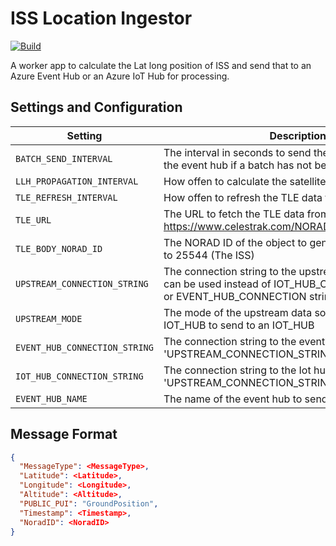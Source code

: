 # ISS Location Ingestor
[![Build](https://github.com/WaywardHayward/iss-location-ingestor/actions/workflows/dotnet.yml/badge.svg)](https://github.com/WaywardHayward/iss-location-ingestor/actions/workflows/dotnet.yml)

A worker app to calculate the Lat long position of ISS and send that to an Azure Event Hub or an Azure IoT Hub for processing.

## Settings and Configuration

| Setting | Description |
| --- | --- |
| `BATCH_SEND_INTERVAL` | The interval in seconds to send the batch of events to the event hub if a batch has not been filled |
| `LLH_PROPAGATION_INTERVAL` | How offen to calculate the satellite's Lat Lon Altitude |
| `TLE_REFRESH_INTERVAL` | How offen to refresh the TLE data from `TLE_URL`|
| `TLE_URL` | The URL to fetch the TLE data from  defaults to https://www.celestrak.com/NORAD/elements/stations.txt |
| `TLE_BODY_NORAD_ID` | The NORAD ID of the object to generate LLH for defaults to 25544 (The ISS) |
| `UPSTREAM_CONNECTION_STRING` |  The connection string to the upstream data source, this can be used instead of IOT_HUB_CONNECTION_STRING or EVENT_HUB_CONNECTION string. |
| `UPSTREAM_MODE` | The mode of the upstream data source, set this to IOT_HUB to send to an IOT_HUB |
| `EVENT_HUB_CONNECTION_STRING` |  The connection string to the event hub. (obselete - use 'UPSTREAM_CONNECTION_STRING') |
| `IOT_HUB_CONNECTION_STRING` |  The connection string to the Iot hub. (obselete - use 'UPSTREAM_CONNECTION_STRING') |
| `EVENT_HUB_NAME` | The name of the event hub to send messages to|

## Message Format

``` json
{
  "MessageType": <MessageType>,
  "Latitude": <Latitude>,
  "Longitude": <Longitude>,
  "Altitude": <Altitude>,
  "PUBLIC_PUI": "GroundPosition",
  "Timestamp": <Timestamp>,
  "NoradID": <NoradID>
}

